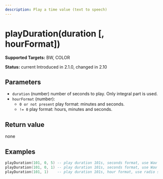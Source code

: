 ```yaml
---
description: Play a time value (text to speech)
---
```


# playDuration(duration \[, hourFormat])

**Supported Targets:** BW, COLOR

**Status:** current Introduced in 2.1.0, changed in 2.10

## Parameters

* `duration` (number) number of seconds to play. Only integral part is used.
* `hourFormat` (number):
  * `0 or not present` play format: minutes and seconds.
  * `!= 0` play format: hours, minutes and seconds.

## Return value

none

## Examples

```lua
playDuration(101, 0, 5) -- play duration 101s, seconds format, use Wav volume 5
playDuration(101, 0, 1) -- play duration 101s, seconds format, use Wav volume 1
playDuration(101, 1)    -- play duration 101s, hour format, use radio settings Wav volume
```
